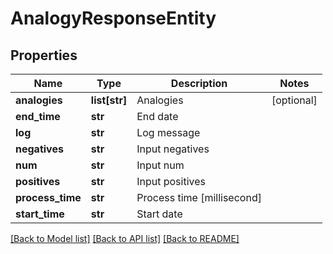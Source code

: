 # AnalogyResponseEntity

## Properties
Name | Type | Description | Notes
------------ | ------------- | ------------- | -------------
**analogies** | **list[str]** | Analogies | [optional] 
**end_time** | **str** | End date | 
**log** | **str** | Log message | 
**negatives** | **str** | Input negatives | 
**num** | **str** | Input num | 
**positives** | **str** | Input positives | 
**process_time** | **str** | Process time [millisecond] | 
**start_time** | **str** | Start date | 

[[Back to Model list]](../README.md#documentation-for-models) [[Back to API list]](../README.md#documentation-for-api-endpoints) [[Back to README]](../README.md)



